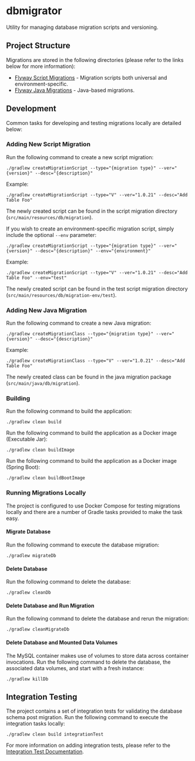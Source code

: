 # dbmigrator
Utility for managing database migration scripts and versioning.

## Project Structure
Migrations are stored in the following directories (please refer to the links below for more information):

* [Flyway Script Migrations](/src/main/resources/db) - Migration scripts both universal and environment-specific.
* [Flyway Java Migrations](/src/main/java/db/migration) - Java-based migrations.

## Development
Common tasks for developing and testing migrations locally are detailed below:

### Adding New Script Migration
Run the following command to create a new script migration:

    ./gradlew createMigrationScript --type="{migration type}" --ver="{version}" --desc="{description}"
    
Example:

    ./gradlew createMigrationScript --type="V" --ver="1.0.21" --desc="Add Table Foo"
    
The newly created script can be found in the script migration directory (`src/main/resources/db/migration`).

If you wish to create an environment-specific migration script, simply include the optional `--env` parameter:

    ./gradlew createMigrationScript --type="{migration type}" --ver="{version}" --desc="{description}" --env="{environment}"
    
Example:

    ./gradlew createMigrationScript --type="V" --ver="1.0.21" --desc="Add Table Foo" --env="test"

The newly created script can be found in the test script migration directory (`src/main/resources/db/migration-env/test`).

### Adding New Java Migration
Run the following command to create a new Java migration:

    ./gradlew createMigrationClass --type="{migration type}" --ver="{version}" --desc="{description}"
    
Example:

    ./gradlew createMigrationClass --type="V" --ver="1.0.21" --desc="Add Table Foo"
    
The newly created class can be found in the java migration package (`src/main/java/db/migration`).

### Building
Run the following command to build the application:

    ./gradlew clean build

Run the following command to build the application as a Docker image (Executable Jar):

    ./gradlew clean buildImage
    
Run the following command to build the application as a Docker image (Spring Boot):

    ./gradlew clean buildBootImage

### Running Migrations Locally
The project is configured to use Docker Compose for testing migrations locally and there are a number of Gradle tasks
provided to make the task easy.

#### Migrate Database
Run the following command to execute the database migration:

    ./gradlew migrateDb

#### Delete Database    
Run the following command to delete the database:

    ./gradlew cleanDb
    
#### Delete Database and Run Migration
Run the following command to delete the database and rerun the migration:

    ./gradlew cleanMigrateDb
    
#### Delete Database and Mounted Data Volumes
The MySQL container makes use of volumes to store data across container invocations. Run the following command to delete
the database, the associated data volumes, and start with a fresh instance:

    ./gradlew killDb

## Integration Testing
The project contains a set of integration tests for validating the database schema post migration. Run the following command
to execute the integration tasks locally:

    ./gradlew clean build integrationTest
    
For more information on adding integration tests, please refer to the [Integration Test Documentation](../src/integration/README.md).

